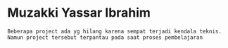 # Muzakki Yassar Ibrahim 

```
Beberapa project ada yg hilang karena sempat terjadi kendala teknis. Namun project tersebut terpantau pada saat proses pembelajaran
```
